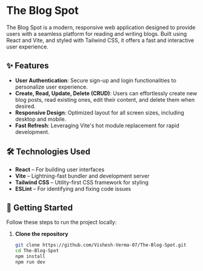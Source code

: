 # The Blog Spot

The Blog Spot is a modern, responsive web application designed to provide users with a seamless platform for reading and writing blogs. Built using React and Vite, and styled with Tailwind CSS, it offers a fast and interactive user experience.

## ✨ Features

- **User Authentication**: Secure sign-up and login functionalities to personalize user experience.
- **Create, Read, Update, Delete (CRUD)**: Users can effortlessly create new blog posts, read existing ones, edit their content, and delete them when desired.
- **Responsive Design**: Optimized layout for all screen sizes, including desktop and mobile.
- **Fast Refresh**: Leveraging Vite's hot module replacement for rapid development.

## 🛠️ Technologies Used

- **React** – For building user interfaces
- **Vite** – Lightning-fast bundler and development server
- **Tailwind CSS** – Utility-first CSS framework for styling
- **ESLint** – For identifying and fixing code issues

## 🚀 Getting Started

Follow these steps to run the project locally:

1. **Clone the repository**

   ```bash
   git clone https://github.com/Vishesh-Verma-07/The-Blog-Spot.git
   cd The-Blog-Spot
   npm install
   npm run dev
   ```


